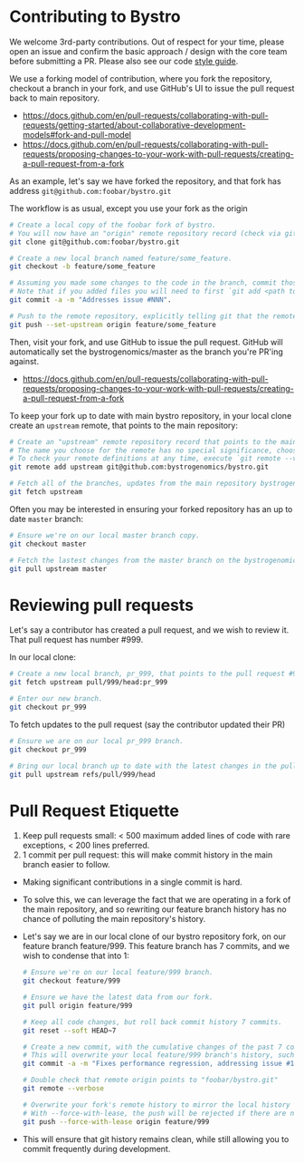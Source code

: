 # Contributing to Bystro

We welcome 3rd-party contributions. Out of respect for your time, please open an issue and confirm
the basic approach / design with the core team before submitting a PR. Please also see our code
[style guide](docs/style_guide.md).

We use a forking model of contribution, where you fork the repository, checkout a branch in your fork, and use GitHub's UI to issue the pull request back to main repository.

- https://docs.github.com/en/pull-requests/collaborating-with-pull-requests/getting-started/about-collaborative-development-models#fork-and-pull-model
- https://docs.github.com/en/pull-requests/collaborating-with-pull-requests/proposing-changes-to-your-work-with-pull-requests/creating-a-pull-request-from-a-fork

As an example, let's say we have forked the repository, and that fork has address `git@github.com:foobar/bystro.git`

The workflow is as usual, except you use your fork as the origin

```sh
# Create a local copy of the foobar fork of bystro.
# You will now have an "origin" remote repository record (check via git remote --verbose).
git clone git@github.com:foobar/bystro.git

# Create a new local branch named feature/some_feature.
git checkout -b feature/some_feature

# Assuming you made some changes to the code in the branch, commit those changes.
# Note that if you added files you will need to first `git add <path to file>`.
git commit -a -m "Addresses issue #NNN".

# Push to the remote repository, explicitly telling git that the remote repository you want to push to is "origin" (the foobar fork).
git push --set-upstream origin feature/some_feature
```

Then, visit your fork, and use GitHub to issue the pull request. GitHub will automatically set the bystrogenomics/master as the branch you're PR'ing against.

- https://docs.github.com/en/pull-requests/collaborating-with-pull-requests/proposing-changes-to-your-work-with-pull-requests/creating-a-pull-request-from-a-fork

To keep your fork up to date with main bystro repository, in your local clone create an `upstream` remote, that points to the main repository:

```sh
# Create an "upstream" remote repository record that points to the main (bystrogenomics) repository.
# The name you choose for the remote has no special significance, choose the name that makes the most sense to you!
# To check your remote definitions at any time, execute `git remote --verbose` in your terminal, in the bystro folder.
git remote add upstream git@github.com:bystrogenomics/bystro.git

# Fetch all of the branches, updates from the main repository bystrogenomics.
git fetch upstream
```

Often you may be interested in ensuring your forked repository has an up to date `master` branch:

```sh
# Ensure we're on our local master branch copy.
git checkout master

# Fetch the lastest changes from the master branch on the bystrogenomics main repo, and merge those changes into your local copy.
git pull upstream master
```

# Reviewing pull requests

Let's say a contributor has created a pull request, and we wish to review it. That pull request has number #999.

In our local clone:

```sh
# Create a new local branch, pr_999, that points to the pull request #999.
git fetch upstream pull/999/head:pr_999

# Enter our new branch.
git checkout pr_999
```

To fetch updates to the pull request (say the contributor updated their PR)

```sh
# Ensure we are on our local pr_999 branch.
git checkout pr_999

# Bring our local branch up to date with the latest changes in the pull request.
git pull upstream refs/pull/999/head
```

# Pull Request Etiquette

1. Keep pull requests small: < 500 maximum added lines of code with rare exceptions, < 200 lines preferred.
2. 1 commit per pull request: this will make commit history in the main branch easier to follow.

- Making significant contributions in a single commit is hard.
- To solve this, we can leverage the fact that we are operating in a fork of the main repository, and so rewriting our feature branch history has no chance of polluting the main repository's history.
- Let's say we are in our local clone of our bystro repository fork, on our feature branch feature/999. This feature branch has 7 commits, and we wish to condense that into 1:

  ```sh
  # Ensure we're on our local feature/999 branch.
  git checkout feature/999

  # Ensure we have the latest data from our fork.
  git pull origin feature/999

  # Keep all code changes, but roll back commit history 7 commits.
  git reset --soft HEAD~7

  # Create a new commit, with the cumulative changes of the past 7 commits.
  # This will overwrite your local feature/999 branch's history, such that the last 7 commit records are replaced with a single commit that has the cumulative changes of those last 7 commits.
  git commit -a -m "Fixes performance regression, addressing issue #100"

  # Double check that remote origin points to "foobar/bystro.git"
  git remote --verbose

  # Overwrite your fork's remote history to mirror the local history (with the past 7 commits condensed into 1).
  # With --force-with-lease, the push will be rejected if there are new commits on the remote branch that you have not pulled.
  git push --force-with-lease origin feature/999
  ```

- This will ensure that git history remains clean, while still allowing you to commit frequently during development.
